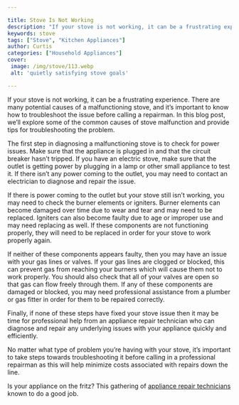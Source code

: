 ```yaml
---

title: Stove Is Not Working
description: "If your stove is not working, it can be a frustrating experience. There are many potential causes of a malfunctioning stove, and i...get the full scoop"
keywords: stove
tags: ["Stove", "Kitchen Appliances"]
author: Curtis
categories: ["Household Appliances"]
cover: 
 image: /img/stove/113.webp
 alt: 'quietly satisfying stove goals'

---
```


If your stove is not working, it can be a frustrating experience. There are many potential causes of a malfunctioning stove, and it’s important to know how to troubleshoot the issue before calling a repairman. In this blog post, we’ll explore some of the common causes of stove malfunction and provide tips for troubleshooting the problem.

The first step in diagnosing a malfunctioning stove is to check for power issues. Make sure that the appliance is plugged in and that the circuit breaker hasn’t tripped. If you have an electric stove, make sure that the outlet is getting power by plugging in a lamp or other small appliance to test it. If there isn’t any power coming to the outlet, you may need to contact an electrician to diagnose and repair the issue.

If there is power coming to the outlet but your stove still isn’t working, you may need to check the burner elements or igniters. Burner elements can become damaged over time due to wear and tear and may need to be replaced. Igniters can also become faulty due to age or improper use and may need replacing as well. If these components are not functioning properly, they will need to be replaced in order for your stove to work properly again.

If neither of these components appears faulty, then you may have an issue with your gas lines or valves. If your gas lines are clogged or blocked, this can prevent gas from reaching your burners which will cause them not to work properly. You should also check that all of your valves are open so that gas can flow freely through them. If any of these components are damaged or blocked, you may need professional assistance from a plumber or gas fitter in order for them to be repaired correctly.

Finally, if none of these steps have fixed your stove issue then it may be time for professional help from an appliance repair technician who can diagnose and repair any underlying issues with your appliance quickly and efficiently. 

No matter what type of problem you’re having with your stove, it’s important to take steps towards troubleshooting it before calling in a professional repairman as this will help minimize costs associated with repairs down the line.

Is your appliance on the fritz? This gathering of <a href="/pages/appliance-repair-technicians/">appliance repair technicians</a> known to do a good job.